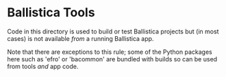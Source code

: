# Ballistica Tools

Code in this directory is used to build or test Ballistica projects but
(in most cases) is not available *from* a running Ballistica app.

Note that there are exceptions to this rule; some of the Python packages
here such as 'efro' or 'bacommon' are bundled with builds so can be used
from tools *and* app code.
